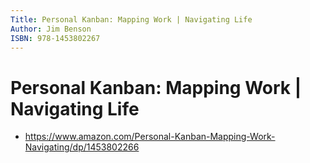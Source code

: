 ```yaml
---
Title: Personal Kanban: Mapping Work | Navigating Life
Author: Jim Benson
ISBN: 978-1453802267
---
```



Personal Kanban: Mapping Work | Navigating Life
===============================================

  * https://www.amazon.com/Personal-Kanban-Mapping-Work-Navigating/dp/1453802266